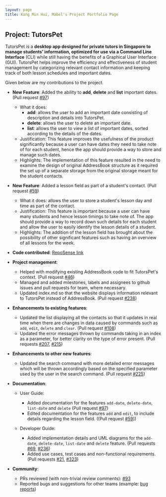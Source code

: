 ```yaml
---
layout: page
title: Kang Min Hui, Mabel's Project Portfolio Page
---
```


## Project: TutorsPet

TutorsPet is a **desktop app designed for private tutors in Singapore to manage students’ information, optimized for use via a Command Line Interface** (CLI) while still having the benefits of a Graphical User Interface (GUI). TutorsPet helps improve the efficiency and effectiveness of student management by categorizing relevant contact information and keeping track of both lesson schedules and important dates.

Given below are my contributions to the project.

* **New Feature**: Added the ability to **add**, **delete** and **list** important dates. (Pull request [\#97](https://github.com/AY2021S2-CS2103T-T11-3/tp/pull/97))
    * What it does: 
      * **add**: allows the user to add an important date consisting of description and details into TutorsPet.
      * **delete**: allows the user to delete an important date.
      * **list**: allows the user to view a list of important dates, sorted according to the details of the dates.
    * Justification: This feature improves the usefulness of the product significantly because a user can have dates they need to take note of for each student, hence the app should provide a way to store and manage such dates.
    * Highlights: The implementation of this feature resulted in the need to examine the design of original AddressBook structure as it required the set up of a separate storage from the original storage meant for the student contacts.


* **New Feature**: Added a lesson field as part of a student's contact. (Pull request [\#59](https://github.com/AY2021S2-CS2103T-T11-3/tp/pull/59))
    * What it does: allows the user to store a student's lesson day and time as part of the contact.
    * Justification: This feature is important because a user can have many students and hence lesson timings to take note of. The app should provide a way to record down such details for each student and allow the user to easily identify the lesson details of a student.
    * Highlights: The addition of the lesson field has brought about the possibility of other significant features such as having an overview of all lessons for the week.


* **Code contributed**: [RepoSense link](https://nus-cs2103-ay2021s2.github.io/tp-dashboard/#breakdown=true&search=mabel-kang)


* **Project management**:
    * Helped with modifying existing AddressBook code to fit TutorsPet's context. (Pull request [\#46](https://github.com/AY2021S2-CS2103T-T11-3/tp/pull/46))
    * Managed and added milestones, labels and assignees to github issues and pull requests for team, where necessary. 
    * Updated index.md so that the website displays information relevant to TutorsPet instead of AddressBook. (Pull request [\#238](https://github.com/AY2021S2-CS2103T-T11-3/tp/pull/238))


* **Enhancements to existing features**:
    * Updated the list displaying all the contacts so that it updates in real time when there are changes in data caused by commands such as `add`, `edit`, `delete` and `clear`. (Pull request [\#108](https://github.com/AY2021S2-CS2103T-T11-3/tp/pull/108))
    * Updated the error messages thrown by commands taking in an index as a parameter, for better clarity on the type of error present. (Pull requests [\#207](https://github.com/AY2021S2-CS2103T-T11-3/tp/pull/207), [\#215](https://github.com/AY2021S2-CS2103T-T11-3/tp/pull/215))


* **Enhancements to other new features**:
    * Updated the search command with more detailed error messages which will be thrown accordingly based on the specified parameter used by the user in the search command. (Pull request [\#225](https://github.com/AY2021S2-CS2103T-T11-3/tp/pull/225))
    

* **Documentation**:
    * User Guide:
        * Added documentation for the features `add-date`, `delete-date`, `list-date` and `delete` (Pull request [\#97](https://github.com/AY2021S2-CS2103T-T11-3/tp/pull/97))
        * Edited documentation for the features `add` and `edit`, to include details regarding the lesson field. ((Pull request [\#59](https://github.com/AY2021S2-CS2103T-T11-3/tp/pull/59)))
        
    * Developer Guide:
        * Added implementation details and UML diagrams for the `add-date`, `delete-date`, `list-date` and `delete` feature. (Pull requests [\#69](https://github.com/AY2021S2-CS2103T-T11-3/tp/pull/69), [\#236](https://github.com/AY2021S2-CS2103T-T11-3/tp/pull/236))
        * Added use cases, test cases and non-functional requirements. (Pull requests [\#21](https://github.com/AY2021S2-CS2103T-T11-3/tp/pull/21), [\#323](https://github.com/AY2021S2-CS2103T-T11-3/tp/pull/323))


* **Community**:
    * PRs reviewed (with non-trivial review comments): [\#93](https://github.com/AY2021S2-CS2103T-T11-3/tp/pull/93)
    * Reported bugs and suggestions for other teams (example: [bug reports](https://github.com/mabel-kang/ped/issues))
